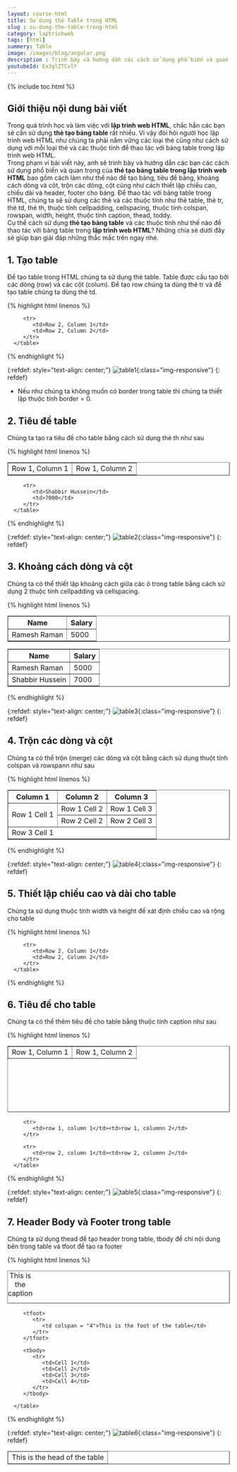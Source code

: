 ```yaml
---
layout: course-html
title: Sử dụng thẻ Table trong HTML   
slug : su-dung-the-table-trong-html
category: laptrinhweb
tags: [html]
summery: Table   
image: /images/blog/angular.png
description : Trình bày và hướng dẫn các cách sử dụng phổ biến và quan trọng của thẻ tạo bảng table trong lập trình web HTML bao gồm cách làm thế nào để tạo bảng, tiêu đề bảng, khoảng cách dòng và cột, trộn các dòng, cột cũng như cách thiết lập chiều cao, chiều dài và header, footer cho bảng. Để thao tác với bảng table trong HTML, chúng ta sẽ sử dụng các thẻ và các thuộc tính như thẻ table, thẻ tr, thẻ td, thẻ th, thuộc tính cellpadding, cellspacing, thuộc tính colspan, rowspan, width, height, thuộc tính caption, thead, toddy. 
youtubeId: Ex3glZTCvlY
---
```


{% include toc.html %}

## **Giới thiệu nội dung bài viết**

Trong quá trình học và làm việc với <b>lập trình web HTML</b>,  chắc hẳn các bạn sẽ cần sử dụng <b>thẻ tạo bảng table</b> rất nhiều. Vì vậy đòi hỏi người học lập trình web HTML như chúng ta phải nắm vững các loại thẻ cũng như cách sử dụng với mỗi loại thẻ và các thuộc tính để thao tác với bảng table trong lập trình web HTML.
<br>
Trong phạm vi bài viết này, anh sẽ trình bày và hướng dẫn các bạn các cách sử dụng phổ biến và quan trọng của <b>thẻ tạo bảng table trong lập trình web HTML</b> bao gồm cách làm như thế nào để tạo bảng, tiêu đề bảng, khoảng cách dòng và côt, trộn các dòng, cột cũng như cách thiết lập chiều cao, chiều dài và header, footer cho bảng. Để thao tác với bảng table trong HTML, chúng ta sẽ sử dụng các thẻ và các thuộc tính như thẻ table, thẻ tr, thẻ td, thẻ th, thuộc tính cellpadding, cellspacing, thuộc tính colspan, rowspan, width, height, thuộc tính caption, thead, toddy.
<br>
Cụ thể cách sử dụng <b>thẻ tạo bảng table</b> và các thuộc tính như thế nào để thao tác với bảng table trong <b>lập trình web HTML</b>? Những chia sẻ dưới đây sẽ giúp bạn giải đáp những thắc mắc trên ngay nhé.


## **1. Tạo table**

Để tạo table trong HTML chúng ta sử dụng thẻ table. Table được cấu tạo bởi các dòng (row) và các cột (colum). Để tạo row chúng ta dùng thẻ tr và để tạo table chúng ta dùng thẻ td.


{% highlight html linenos %}

<!DOCTYPE html>
<html>

   <head>
      <title>HTML Tables</title>
   </head>
   
   <body>
      <table border = "1">
         <tr>
            <td>Row 1, Column 1</td>
            <td>Row 1, Column 2</td>
         </tr>
         
         <tr>
            <td>Row 2, Column 1</td>
            <td>Row 2, Column 2</td>
         </tr>
      </table>
      
   </body>
</html>

{% endhighlight %} 

{:refdef: style="text-align: center;"}
![table1](/images/post/html/table1.png){:class="img-responsive"}
{: refdef}

- Nếu như chúng ta không muốn có border trong table thì chúng ta thiết lập thuộc tính border = 0.

## **2. Tiêu đề table**

Chúng ta tạo ra tiêu đề cho table bằng cách sử dụng thẻ th như sau

{% highlight html linenos %}

<!DOCTYPE html>
<html>

   <head>
      <title>HTML Table Header</title>
   </head>
   
   <body>
      <table border = "1">
         <tr>
            <th>Name</th>
            <th>Salary</th>
         </tr>
         <tr>
            <td>Ramesh Raman</td>
            <td>5000</td>
         </tr>
         
         <tr>
            <td>Shabbir Hussein</td>
            <td>7000</td>
         </tr>
      </table>
   </body>
   
</html>

{% endhighlight %} 

{:refdef: style="text-align: center;"}
![table2](/images/post/html/table2.png){:class="img-responsive"}
{: refdef}

## **3. Khoảng cách dòng và cột**

Chúng ta có thể thiết lập khoảng cách giữa các ô trong table bằng cách sử dụng 2 thuộc tính cellpadding và cellspacing.

{% highlight html linenos %}

<!DOCTYPE html>
<html>

   <head>
      <title>HTML Table Cellpadding</title>
   </head>
   
   <body>
      <table border = "1" cellpadding = "5" cellspacing = "5">
         <tr>
            <th>Name</th>
            <th>Salary</th>
         </tr>
         <tr>
            <td>Ramesh Raman</td>
            <td>5000</td>
         </tr>
         <tr>
            <td>Shabbir Hussein</td>
            <td>7000</td>
         </tr>
      </table>
   </body>
   
</html>

{% endhighlight %} 

{:refdef: style="text-align: center;"}
![table3](/images/post/html/table3.png){:class="img-responsive"}
{: refdef}

## **4. Trộn các dòng và cột**

Chúng ta có thể trộn (merge) các dòng và cột bằng cách sử dụng thuột tính colspan và rowspann như sau

{% highlight html linenos %}

<!DOCTYPE html>
<html>

   <head>
      <title>HTML Table Colspan/Rowspan</title>
   </head>
   
   <body>
      <table border = "1">
         <tr>
            <th>Column 1</th>
            <th>Column 2</th>
            <th>Column 3</th>
         </tr>
         <tr>
            <td rowspan = "2">Row 1 Cell 1</td>
            <td>Row 1 Cell 2</td>
            <td>Row 1 Cell 3</td>
         </tr>
         <tr>
            <td>Row 2 Cell 2</td>
            <td>Row 2 Cell 3</td>
         </tr>
         <tr>
            <td colspan = "3">Row 3 Cell 1</td>
         </tr>
      </table>
   </body>
   
</html>

{% endhighlight %} 

{:refdef: style="text-align: center;"}
![table4](/images/post/html/table4.png){:class="img-responsive"}
{: refdef}

## **5. Thiết lập chiều cao và dài cho table**

Chúng ta sử dụng thuộc tính width và height để xát định chiều cao và rộng cho table

{% highlight html linenos %}

<!DOCTYPE html>
<html>

   <head>
      <title>HTML Table Width/Height</title>
   </head>
   
   <body>
      <table border = "1" width = "400" height = "150">
         <tr>
            <td>Row 1, Column 1</td>
            <td>Row 1, Column 2</td>
         </tr>
         
         <tr>
            <td>Row 2, Column 1</td>
            <td>Row 2, Column 2</td>
         </tr>
      </table>
   </body>
   
</html>

{% endhighlight %} 

## **6. Tiêu đề cho table**

Chúng ta có thể thêm tiêu đề cho table bằng thuộc tính caption như sau

{% highlight html linenos %}

<!DOCTYPE html>
<html>

   <head>
      <title>HTML Table Caption</title>
   </head>
   
   <body>
      <table border = "1" width = "100%">
         <caption>This is the caption</caption>
         
         <tr>
            <td>row 1, column 1</td><td>row 1, columnn 2</td>
         </tr>
         
         <tr>
            <td>row 2, column 1</td><td>row 2, columnn 2</td>
         </tr>
      </table>
   </body>
   
</html>
   

{% endhighlight %} 

{:refdef: style="text-align: center;"}
![table5](/images/post/html/table5.png){:class="img-responsive"}
{: refdef}

## **7. Header Body và Footer trong table**

Chúng ta sử dụng thead để tạo header trong table, tbody để chỉ nội dung bên trong table và tfoot để tạo ra footer

{% highlight html linenos %}

<!DOCTYPE html>
<html>

   <head>
      <title>HTML Table</title>
   </head>
   
   <body>
      <table border = "1" width = "100%">
         <thead>
            <tr>
               <td colspan = "4">This is the head of the table</td>
            </tr>
         </thead>
         
         <tfoot>
            <tr>
               <td colspan = "4">This is the foot of the table</td>
            </tr>
         </tfoot>
         
         <tbody>
            <tr>
               <td>Cell 1</td>
               <td>Cell 2</td>
               <td>Cell 3</td>
               <td>Cell 4</td>
            </tr>
         </tbody>
         
      </table>
   </body>
   
</html>

{% endhighlight %} 

{:refdef: style="text-align: center;"}
![table6](/images/post/html/table6.png){:class="img-responsive"}
{: refdef}







